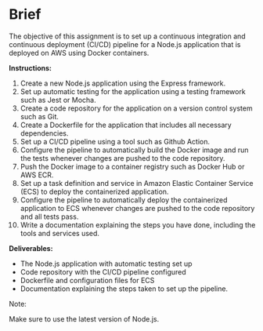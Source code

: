 # Brief
The objective of this assignment is to set up a continuous integration and continuous deployment (CI/CD) pipeline for a Node.js application that is deployed on AWS using Docker containers.

**Instructions:**

1. Create a new Node.js application using the Express framework.
2. Set up automatic testing for the application using a testing framework such as Jest or Mocha.
3. Create a code repository for the application on a version control system such as Git.
4. Create a Dockerfile for the application that includes all necessary dependencies.
5. Set up a CI/CD pipeline using a tool such as Github Action.
6. Configure the pipeline to automatically build the Docker image and run the tests whenever changes are pushed to the code repository.
7. Push the Docker image to a container registry such as Docker Hub or AWS ECR.
8. Set up a task definition and service in Amazon Elastic Container Service (ECS) to deploy the containerized application.
9. Configure the pipeline to automatically deploy the containerized application to ECS whenever changes are pushed to the code repository and all tests pass.
10. Write a documentation explaining the steps you have done, including the tools and services used.

**Deliverables:**

- The Node.js application with automatic testing set up
- Code repository with the CI/CD pipeline configured
- Dockerfile and configuration files for ECS
- Documentation explaining the steps taken to set up the pipeline.

Note:

Make sure to use the latest version of Node.js.